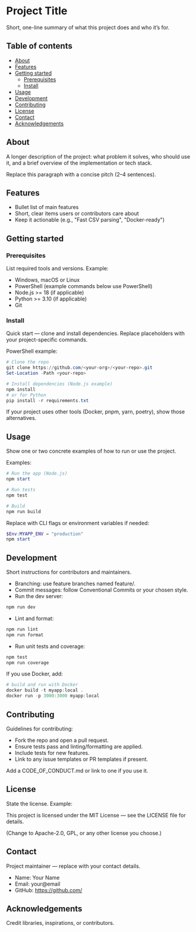 # Project Title

Short, one-line summary of what this project does and who it’s for.

## Table of contents

- [About](#about)
- [Features](#features)
- [Getting started](#getting-started)
  - [Prerequisites](#prerequisites)
  - [Install](#install)
- [Usage](#usage)
- [Development](#development)
- [Contributing](#contributing)
- [License](#license)
- [Contact](#contact)
- [Acknowledgements](#acknowledgements)

## About

A longer description of the project: what problem it solves, who should use it, and a brief overview of the implementation or tech stack.

Replace this paragraph with a concise pitch (2–4 sentences).

## Features

- Bullet list of main features
- Short, clear items users or contributors care about
- Keep it actionable (e.g., "Fast CSV parsing", "Docker-ready")

## Getting started

### Prerequisites

List required tools and versions. Example:

- Windows, macOS or Linux
- PowerShell (example commands below use PowerShell)
- Node.js >= 18 (if applicable)
- Python >= 3.10 (if applicable)
- Git

### Install

Quick start — clone and install dependencies. Replace placeholders with your project-specific commands.

PowerShell example:
```powershell
# Clone the repo
git clone https://github.com/<your-org>/<your-repo>.git
Set-Location -Path <your-repo>

# Install dependencies (Node.js example)
npm install
# or for Python
pip install -r requirements.txt
```

If your project uses other tools (Docker, pnpm, yarn, poetry), show those alternatives.

## Usage

Show one or two concrete examples of how to run or use the project.

Examples:
```powershell
# Run the app (Node.js)
npm start

# Run tests
npm test

# Build
npm run build
```

Replace with CLI flags or environment variables if needed:
```powershell
$Env:MYAPP_ENV = "production"
npm start
```

## Development

Short instructions for contributors and maintainers.

- Branching: use feature branches named feature/<short-name>.
- Commit messages: follow Conventional Commits or your chosen style.
- Run the dev server:
```powershell
npm run dev
```
- Lint and format:
```powershell
npm run lint
npm run format
```
- Run unit tests and coverage:
```powershell
npm test
npm run coverage
```

If you use Docker, add:
```powershell
# build and run with Docker
docker build -t myapp:local .
docker run -p 3000:3000 myapp:local
```

## Contributing

Guidelines for contributing:

- Fork the repo and open a pull request.
- Ensure tests pass and linting/formatting are applied.
- Include tests for new features.
- Link to any issue templates or PR templates if present.

Add a CODE_OF_CONDUCT.md or link to one if you use it.

## License

State the license. Example:

This project is licensed under the MIT License — see the LICENSE file for details.

(Change to Apache-2.0, GPL, or any other license you choose.)

## Contact

Project maintainer — replace with your contact details.

- Name: Your Name
- Email: your@email
- GitHub: https://github.com/<your-org>

## Acknowledgements

Credit libraries, inspirations, or contributors.
